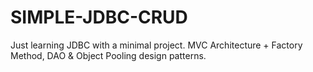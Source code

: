 # SIMPLE-JDBC-CRUD
Just learning JDBC with a minimal project. MVC Architecture + Factory Method, DAO &amp; Object Pooling design patterns.
